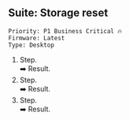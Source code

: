 ## Suite: Storage reset 

```
Priority: P1 Business Critical 🔥
Firmware: Latest
Type: Desktop
```

1. Step.\
  ➡️ Result.
2. Step.\
  ➡️ Result.
3. Step.\
  ➡️ Result.
